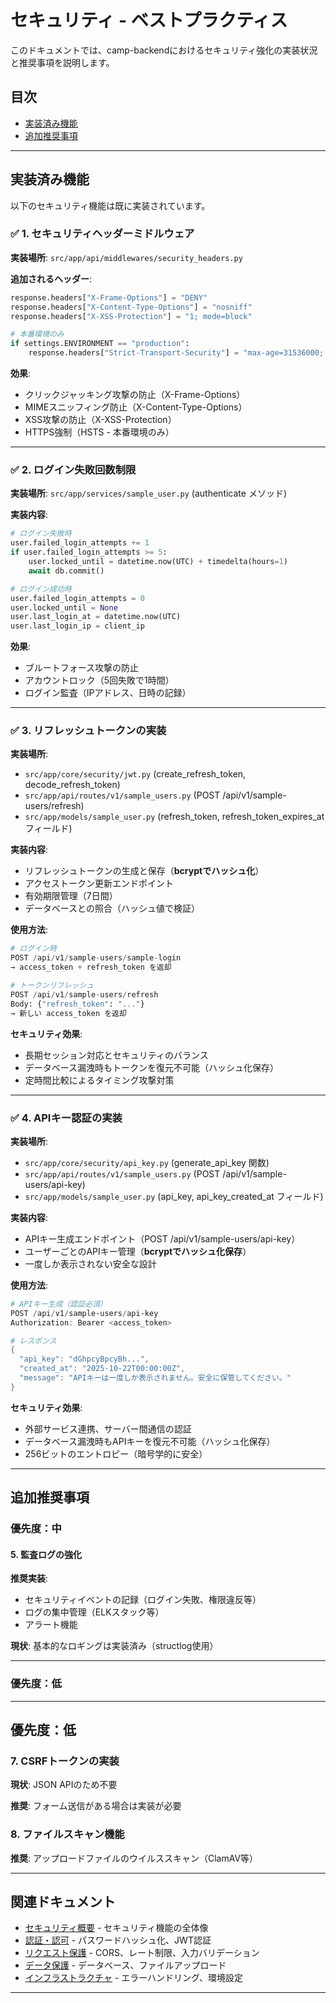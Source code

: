 # セキュリティ - ベストプラクティス

このドキュメントでは、camp-backendにおけるセキュリティ強化の実装状況と推奨事項を説明します。

## 目次

- [実装済み機能](#実装済み機能)
- [追加推奨事項](#追加推奨事項)

---

## 実装済み機能

以下のセキュリティ機能は既に実装されています。

### ✅ 1. セキュリティヘッダーミドルウェア

**実装場所**: `src/app/api/middlewares/security_headers.py`

**追加されるヘッダー**:

```python
response.headers["X-Frame-Options"] = "DENY"
response.headers["X-Content-Type-Options"] = "nosniff"
response.headers["X-XSS-Protection"] = "1; mode=block"

# 本番環境のみ
if settings.ENVIRONMENT == "production":
    response.headers["Strict-Transport-Security"] = "max-age=31536000; includeSubDomains"
```

**効果**:

- クリックジャッキング攻撃の防止（X-Frame-Options）
- MIMEスニッフィング防止（X-Content-Type-Options）
- XSS攻撃の防止（X-XSS-Protection）
- HTTPS強制（HSTS - 本番環境のみ）

---

### ✅ 2. ログイン失敗回数制限

**実装場所**: `src/app/services/sample_user.py` (authenticate メソッド)

**実装内容**:

```python
# ログイン失敗時
user.failed_login_attempts += 1
if user.failed_login_attempts >= 5:
    user.locked_until = datetime.now(UTC) + timedelta(hours=1)
    await db.commit()

# ログイン成功時
user.failed_login_attempts = 0
user.locked_until = None
user.last_login_at = datetime.now(UTC)
user.last_login_ip = client_ip
```

**効果**:

- ブルートフォース攻撃の防止
- アカウントロック（5回失敗で1時間）
- ログイン監査（IPアドレス、日時の記録）

---

### ✅ 3. リフレッシュトークンの実装

**実装場所**:

- `src/app/core/security/jwt.py` (create_refresh_token, decode_refresh_token)
- `src/app/api/routes/v1/sample_users.py` (POST /api/v1/sample-users/refresh)
- `src/app/models/sample_user.py` (refresh_token, refresh_token_expires_at フィールド)

**実装内容**:

- リフレッシュトークンの生成と保存（**bcryptでハッシュ化**）
- アクセストークン更新エンドポイント
- 有効期限管理（7日間）
- データベースとの照合（ハッシュ値で検証）

**使用方法**:

```python
# ログイン時
POST /api/v1/sample-users/sample-login
→ access_token + refresh_token を返却

# トークンリフレッシュ
POST /api/v1/sample-users/refresh
Body: {"refresh_token": "..."}
→ 新しい access_token を返却
```

**セキュリティ効果**:

- 長期セッション対応とセキュリティのバランス
- データベース漏洩時もトークンを復元不可能（ハッシュ化保存）
- 定時間比較によるタイミング攻撃対策

---

### ✅ 4. APIキー認証の実装

**実装場所**:

- `src/app/core/security/api_key.py` (generate_api_key 関数)
- `src/app/api/routes/v1/sample_users.py` (POST /api/v1/sample-users/api-key)
- `src/app/models/sample_user.py` (api_key, api_key_created_at フィールド)

**実装内容**:

- APIキー生成エンドポイント（POST /api/v1/sample-users/api-key）
- ユーザーごとのAPIキー管理（**bcryptでハッシュ化保存**）
- 一度しか表示されない安全な設計

**使用方法**:

```powershell
# APIキー生成（認証必須）
POST /api/v1/sample-users/api-key
Authorization: Bearer <access_token>

# レスポンス
{
  "api_key": "dGhpcyBpcyBh...",
  "created_at": "2025-10-22T00:00:00Z",
  "message": "APIキーは一度しか表示されません。安全に保管してください。"
}
```

**セキュリティ効果**:

- 外部サービス連携、サーバー間通信の認証
- データベース漏洩時もAPIキーを復元不可能（ハッシュ化保存）
- 256ビットのエントロピー（暗号学的に安全）

---

## 追加推奨事項

### 優先度：中

#### 5. 監査ログの強化

**推奨実装**:

- セキュリティイベントの記録（ログイン失敗、権限違反等）
- ログの集中管理（ELKスタック等）
- アラート機能

**現状**: 基本的なロギングは実装済み（structlog使用）

---

### 優先度：低

---

## 優先度：低

### 7. CSRFトークンの実装

**現状**: JSON APIのため不要

**推奨**: フォーム送信がある場合は実装が必要

### 8. ファイルスキャン機能

**推奨**: アップロードファイルのウイルススキャン（ClamAV等）

---

## 関連ドキュメント

- [セキュリティ概要](./03-security.md) - セキュリティ機能の全体像
- [認証・認可](./03-security-authentication.md) - パスワードハッシュ化、JWT認証
- [リクエスト保護](./03-security-request-protection.md) - CORS、レート制限、入力バリデーション
- [データ保護](./03-security-data-protection.md) - データベース、ファイルアップロード
- [インフラストラクチャ](./03-security-infrastructure.md) - エラーハンドリング、環境設定

---
